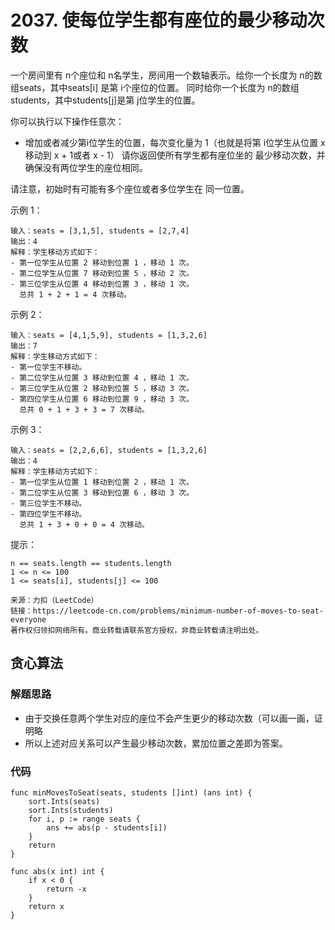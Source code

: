 # 2037. 使每位学生都有座位的最少移动次数
一个房间里有 n个座位和 n名学生，房间用一个数轴表示。给你一个长度为 n的数组seats，其中seats[i] 是第 i个座位的位置。
同时给你一个长度为 n的数组students，其中students[j]是第 j位学生的位置。

你可以执行以下操作任意次：

+ 增加或者减少第i位学生的位置，每次变化量为 1（也就是将第 i位学生从位置 x移动到 x + 1或者 x - 1）
请你返回使所有学生都有座位坐的 最少移动次数，并确保没有两位学生的座位相同。

请注意，初始时有可能有多个座位或者多位学生在 同一位置。



示例 1：
```
输入：seats = [3,1,5], students = [2,7,4]
输出：4
解释：学生移动方式如下：
- 第一位学生从位置 2 移动到位置 1 ，移动 1 次。
- 第二位学生从位置 7 移动到位置 5 ，移动 2 次。
- 第三位学生从位置 4 移动到位置 3 ，移动 1 次。
  总共 1 + 2 + 1 = 4 次移动。
```

示例 2：
```
输入：seats = [4,1,5,9], students = [1,3,2,6]
输出：7
解释：学生移动方式如下：
- 第一位学生不移动。
- 第二位学生从位置 3 移动到位置 4 ，移动 1 次。
- 第三位学生从位置 2 移动到位置 5 ，移动 3 次。
- 第四位学生从位置 6 移动到位置 9 ，移动 3 次。
  总共 0 + 1 + 3 + 3 = 7 次移动。
```

示例 3：
```
输入：seats = [2,2,6,6], students = [1,3,2,6]
输出：4
解释：学生移动方式如下：
- 第一位学生从位置 1 移动到位置 2 ，移动 1 次。
- 第二位学生从位置 3 移动到位置 6 ，移动 3 次。
- 第三位学生不移动。
- 第四位学生不移动。
  总共 1 + 3 + 0 + 0 = 4 次移动。
```

提示：
```
n == seats.length == students.length
1 <= n <= 100
1 <= seats[i], students[j] <= 100
```

```
来源：力扣（LeetCode）
链接：https://leetcode-cn.com/problems/minimum-number-of-moves-to-seat-everyone
著作权归领扣网络所有。商业转载请联系官方授权，非商业转载请注明出处。
```

## 贪心算法
### 解题思路
+ 由于交换任意两个学生对应的座位不会产生更少的移动次数（可以画一画，证明略
+ 所以上述对应关系可以产生最少移动次数，累加位置之差即为答案。

### 代码

```golang
func minMovesToSeat(seats, students []int) (ans int) {
	sort.Ints(seats)
	sort.Ints(students)
	for i, p := range seats {
		ans += abs(p - students[i])
	}
	return
}

func abs(x int) int {
	if x < 0 {
		return -x
	}
	return x
}


```